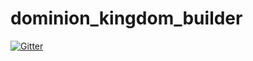 # dominion_kingdom_builder

[![Gitter](https://badges.gitter.im/Join%20Chat.svg)](https://gitter.im/jacobgardner/dominion_kingdom_builder?utm_source=badge&utm_medium=badge&utm_campaign=pr-badge&utm_content=badge)